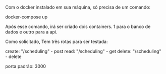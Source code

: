 Com o docker instalado em sua máquina, só precisa de um comando:

docker-compose up

Após esse comando, irá ser criado dois containers. 
1 para o banco de dados e outro para a api.

Como solicitado, Tem trẽs rotas para ser testada:

create: "/scheduling"   - post
read: "/scheduling"     - get
delete: "/scheduling"   - delete

porta padrão: 3000